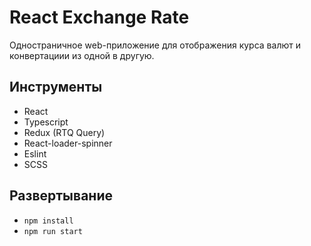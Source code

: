 # React Exchange Rate

Одностраничное web-приложение для отображения курса валют и конвертациии из одной в другую.

## Инструменты

- React
- Typescript
- Redux (RTQ Query)
- React-loader-spinner
- Eslint
- SCSS

## Развертывание

-   `npm install`
-   `npm run start`


